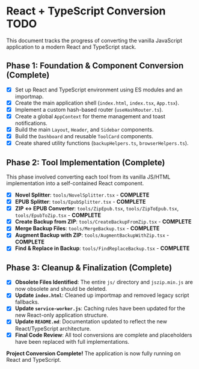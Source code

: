 # React + TypeScript Conversion TODO

This document tracks the progress of converting the vanilla JavaScript application to a modern React and TypeScript stack.

## Phase 1: Foundation & Component Conversion (Complete)

- [x] Set up React and TypeScript environment using ES modules and an importmap.
- [x] Create the main application shell (`index.html`, `index.tsx`, `App.tsx`).
- [x] Implement a custom hash-based router (`useHashRouter.ts`).
- [x] Create a global `AppContext` for theme management and toast notifications.
- [x] Build the main `Layout`, `Header`, and `Sidebar` components.
- [x] Build the `Dashboard` and reusable `ToolCard` components.
- [x] Create shared utility functions (`backupHelpers.ts`, `browserHelpers.ts`).

## Phase 2: Tool Implementation (Complete)

This phase involved converting each tool from its vanilla JS/HTML implementation into a self-contained React component.

- [x] **Novel Splitter**: `tools/NovelSplitter.tsx` - **COMPLETE**
- [x] **EPUB Splitter**: `tools/EpubSplitter.tsx` - **COMPLETE**
- [x] **ZIP ↔ EPUB Converter**: `tools/ZipEpub.tsx`, `tools/ZipToEpub.tsx`, `tools/EpubToZip.tsx` - **COMPLETE**
- [x] **Create Backup from ZIP**: `tools/CreateBackupFromZip.tsx` - **COMPLETE**
- [x] **Merge Backup Files**: `tools/MergeBackup.tsx` - **COMPLETE**
- [x] **Augment Backup with ZIP**: `tools/AugmentBackupWithZip.tsx` - **COMPLETE**
- [x] **Find & Replace in Backup**: `tools/FindReplaceBackup.tsx` - **COMPLETE**

## Phase 3: Cleanup & Finalization (Complete)

- [x] **Obsolete Files Identified**: The entire `js/` directory and `jszip.min.js` are now obsolete and should be deleted.
- [x] **Update `index.html`**: Cleaned up importmap and removed legacy script fallbacks.
- [x] **Update `service-worker.js`**: Caching rules have been updated for the new React-only application structure.
- [x] **Update `README.md`**: Documentation updated to reflect the new React/TypeScript architecture.
- [x] **Final Code Review**: All tool conversions are complete and placeholders have been replaced with full implementations.

**Project Conversion Complete!** The application is now fully running on React and TypeScript.